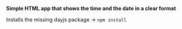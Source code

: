 **Simple HTML app that shows the time and the date in a clear format**

Installs the missing dayjs package ->
`npm install`
